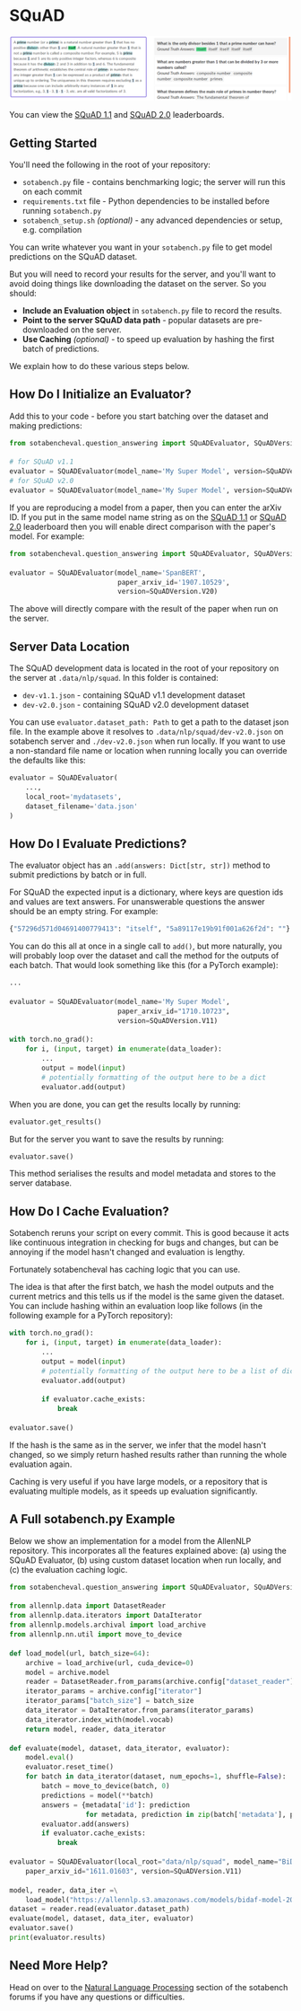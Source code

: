 # SQuAD

![SQuAD 2.0 Dataset Examples](img/squad20.png)

You can view the [SQuAD 1.1](https://sotabench.com/benchmarks/question-answering-on-squad11-dev) and
[SQuAD 2.0](https://sotabench.com/benchmarks/question-answering-on-squad20-dev) leaderboards.

## Getting Started

You'll need the following in the root of your repository:

- `sotabench.py` file - contains benchmarking logic; the server will run this on each commit
- `requirements.txt` file - Python dependencies to be installed before running `sotabench.py`
- `sotabench_setup.sh` *(optional)* - any advanced dependencies or setup, e.g. compilation

You can write whatever you want in your `sotabench.py` file to get model predictions on the SQuAD dataset.

But you will need to record your results for the server, and you'll want to avoid doing things like
downloading the dataset on the server. So you should:

- **Include an Evaluation object** in `sotabench.py` file to record the results.
- **Point to the server SQuAD data path** - popular datasets are pre-downloaded on the server.
- **Use Caching** *(optional)* - to speed up evaluation by hashing the first batch of predictions.

We explain how to do these various steps below.

## How Do I Initialize an Evaluator?

Add this to your code - before you start batching over the dataset and making predictions:

``` python
from sotabencheval.question_answering import SQuADEvaluator, SQuADVersion

# for SQuAD v1.1
evaluator = SQuADEvaluator(model_name='My Super Model', version=SQuADVersion.V11)
# for SQuAD v2.0
evaluator = SQuADEvaluator(model_name='My Super Model', version=SQuADVersion.V20)
```

If you are reproducing a model from a paper, then you can enter the arXiv ID. If you
put in the same model name string as on the
[SQuAD 1.1](https://sotabench.com/benchmarks/question-answering-on-squad11-dev) or
[SQuAD 2.0](https://sotabench.com/benchmarks/question-answering-on-squad20-dev) leaderboard
then you will enable direct comparison with the paper's model. For example:

``` python
from sotabencheval.question_answering import SQuADEvaluator, SQuADVersion

evaluator = SQuADEvaluator(model_name='SpanBERT',
                           paper_arxiv_id='1907.10529',
                           version=SQuADVersion.V20)
```

The above will directly compare with the result of the paper when run on the server.

## Server Data Location

The SQuAD development data is located in the root of your repository on the server at `.data/nlp/squad`.
In this folder is contained:

- `dev-v1.1.json` - containing SQuAD v1.1 development dataset
- `dev-v2.0.json` - containing SQuAD v2.0 development dataset

You can use `evaluator.dataset_path: Path` to get a path to the dataset json file.
In the example above it resolves to `.data/nlp/squad/dev-v2.0.json` on
sotabench server and `./dev-v2.0.json` when run locally.
If you want to use a non-standard file name or location when running locally
you can override the defaults like this:

``` python
evaluator = SQuADEvaluator(
    ...,
    local_root='mydatasets',
    dataset_filename='data.json'
)
```

## How Do I Evaluate Predictions?

The evaluator object has an `.add(answers: Dict[str, str])` method to submit predictions by batch or in full.

For SQuAD the expected input is a dictionary, where keys are question ids and values are text answers.
For unanswerable questions the answer should be an empty string. For example:

``` python
{"57296d571d04691400779413": "itself", "5a89117e19b91f001a626f2d": ""}
```

You can do this all at once in a single call to `add()`, but more naturally, you will
probably loop over the dataset and call the method for the outputs of each batch.
That would look something like this (for a PyTorch example):

``` python
...

evaluator = SQuADEvaluator(model_name='My Super Model',
                           paper_arxiv_id="1710.10723",
                           version=SQuADVersion.V11)

with torch.no_grad():
    for i, (input, target) in enumerate(data_loader):
        ...
        output = model(input)
        # potentially formatting of the output here to be a dict
        evaluator.add(output)
```

When you are done, you can get the results locally by running:

``` python
evaluator.get_results()
```

But for the server you want to save the results by running:

``` python
evaluator.save()
```

This method serialises the results and model metadata and stores to the server database.

## How Do I Cache Evaluation?

Sotabench reruns your script on every commit. This is good because it acts like
continuous integration in checking for bugs and changes, but can be annoying
if the model hasn't changed and evaluation is lengthy.

Fortunately sotabencheval has caching logic that you can use.

The idea is that after the first batch, we hash the model outputs and the
current metrics and this tells us if the model is the same given the dataset.
You can include hashing within an evaluation loop like follows (in the following
example for a PyTorch repository):

``` python
with torch.no_grad():
    for i, (input, target) in enumerate(data_loader):
        ...
        output = model(input)
        # potentially formatting of the output here to be a list of dicts
        evaluator.add(output)

        if evaluator.cache_exists:
            break

evaluator.save()
```

If the hash is the same as in the server, we infer that the model hasn't changed, so
we simply return hashed results rather than running the whole evaluation again.

Caching is very useful if you have large models, or a repository that is evaluating
multiple models, as it speeds up evaluation significantly.

## A Full sotabench.py Example

Below we show an implementation for a model from the AllenNLP repository. This
incorporates all the features explained above: (a) using the SQuAD Evaluator,
(b) using custom dataset location when run locally, and (c) the evaluation caching logic.

``` python
from sotabencheval.question_answering import SQuADEvaluator, SQuADVersion

from allennlp.data import DatasetReader
from allennlp.data.iterators import DataIterator
from allennlp.models.archival import load_archive
from allennlp.nn.util import move_to_device

def load_model(url, batch_size=64):
    archive = load_archive(url, cuda_device=0)
    model = archive.model
    reader = DatasetReader.from_params(archive.config["dataset_reader"])
    iterator_params = archive.config["iterator"]
    iterator_params["batch_size"] = batch_size
    data_iterator = DataIterator.from_params(iterator_params)
    data_iterator.index_with(model.vocab)
    return model, reader, data_iterator

def evaluate(model, dataset, data_iterator, evaluator):
    model.eval()
    evaluator.reset_time()
    for batch in data_iterator(dataset, num_epochs=1, shuffle=False):
        batch = move_to_device(batch, 0)
        predictions = model(**batch)
        answers = {metadata['id']: prediction
                   for metadata, prediction in zip(batch['metadata'], predictions['best_span_str'])}
        evaluator.add(answers)
        if evaluator.cache_exists:
            break

evaluator = SQuADEvaluator(local_root="data/nlp/squad", model_name="BiDAF (single)",
    paper_arxiv_id="1611.01603", version=SQuADVersion.V11)

model, reader, data_iter =\
    load_model("https://allennlp.s3.amazonaws.com/models/bidaf-model-2017.09.15-charpad.tar.gz")
dataset = reader.read(evaluator.dataset_path)
evaluate(model, dataset, data_iter, evaluator)
evaluator.save()
print(evaluator.results)
```

## Need More Help?

Head on over to the [Natural Language Processing](https://forum.sotabench.com/c/natural-language-processing) section of the sotabench
forums if you have any questions or difficulties.
